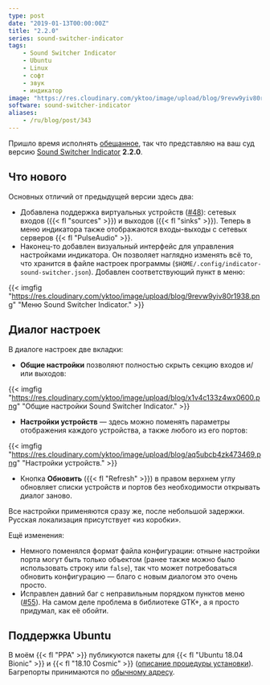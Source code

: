 ```yaml
---
type: post
date: "2019-01-13T00:00:00Z"
title: "2.2.0"
series: sound-switcher-indicator
tags:
    - Sound Switcher Indicator
    - Ubuntu
    - Linux
    - софт
    - звук
    - индикатор
image: "https://res.cloudinary.com/yktoo/image/upload/blog/9revw9yiv80r1938.png"
software: sound-switcher-indicator
aliases:
    - /ru/blog/post/343
---
```


Пришло время исполнять [обещанное](0342), так что представляю на ваш суд версию [Sound Switcher Indicator](/software/sound-switcher-indicator) **2.2.0**.

<!--more-->

## Что нового

Основных отличий от предыдущей версии здесь два:

* Добавлена поддержка виртуальных устройств ([#48](https://github.com/yktoo/indicator-sound-switcher/issues/48)): сетевых входов ({{< fl "sources" >}}) и выходов ({{< fl "sinks" >}}). Теперь в меню индикатора также отображаются входы-выходы с сетевых серверов {{< fl "PulseAudio" >}}.
* Наконец-то добавлен визуальный интерфейс для управления настройками индикатора. Он позволяет наглядно изменять всё то, что хранится в файле настроек программы (`$HOME/.config/indicator-sound-switcher.json`). Добавлен соответствующий пункт в меню:

{{< imgfig "https://res.cloudinary.com/yktoo/image/upload/blog/9revw9yiv80r1938.png" "Меню Sound Switcher Indicator." >}}

## Диалог настроек

В диалоге настроек две вкладки:

* **Общие настройки** позволяют полностью скрыть секцию входов и/или выходов:

{{< imgfig "https://res.cloudinary.com/yktoo/image/upload/blog/x1v4c133z4wx0600.png" "Общие настройки Sound Switcher Indicator." >}}
* **Настройки устройств** — здесь можно поменять параметры отображения каждого устройства, а также любого из его портов:

{{< imgfig "https://res.cloudinary.com/yktoo/image/upload/blog/aq5ubcb4zk473469.png" "Настройки устройств." >}}
* Кнопка **Обновить** ({{< fl "Refresh" >}}) в правом верхнем углу обновляет списки устройств и портов без необходимости открывать диалог заново.

Все настройки применяются сразу же, после небольшой задержки. Русская локализация присутствует «из коробки».

Ещё изменения:

* Немного поменялся формат файла конфигурации: отныне настройки порта могут быть только объектом (ранее также можно было использовать строку или `false`), так что может потребоваться обновить конфигурацию — благо с новым диалогом это очень просто.
* Исправлен давний баг с неправильным порядком пунктов меню ([#55](https://github.com/yktoo/indicator-sound-switcher/issues/55)). На самом деле проблема в библиотеке GTK+, а я просто придумал, как её обойти.

## Поддержка Ubuntu

В моём {{< fl "PPA" >}} публикуются пакеты для {{< fl "Ubuntu 18.04 Bionic" >}} и {{< fl "18.10 Cosmic" >}} ([описание процедуры установки](https://github.com/yktoo/indicator-sound-switcher/blob/master/doc/install.md)). Багрепорты принимаются по [обычному адресу](https://github.com/yktoo/indicator-sound-switcher/issues/).
